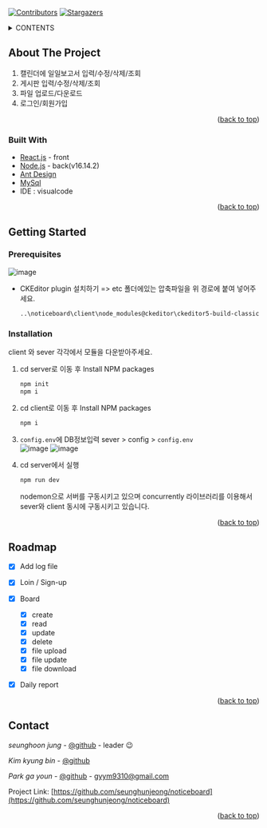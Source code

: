 <div id="top"></div>

<!-- PROJECT SHIELDS -->
<!--
*** I'm using markdown "reference style" links for readability.
*** Reference links are enclosed in brackets [ ] instead of parentheses ( ).
*** See the bottom of this document for the declaration of the reference variables
*** for contributors-url, forks-url, etc. This is an optional, concise syntax you may use.
*** https://www.markdownguide.org/basic-syntax/#reference-style-links
-->
[![Contributors][contributors-shield]](https://github.com/seunghunjeong/noticeboard/graphs/contributors)
[![Stargazers][stars-shield]](https://github.com/seunghunjeong/noticeboard/stargazers)


<!-- TABLE OF CONTENTS -->
<details>
  <summary>CONTENTS</summary>
  <ol>
    <li>
      <a href="#about-the-project">About The Project</a>
      <ul>
        <li><a href="#built-with">Built With</a></li>
      </ul>
    </li>
    <li>
      <a href="#getting-started">Getting Started</a>
      <ul>
        <li><a href="#prerequisites">Prerequisites</a></li>
        <li><a href="#installation">Installation</a></li>
      </ul>
    </li>
    <li><a href="#roadmap">Roadmap</a></li>
    <li><a href="#contact">Contact</a></li>
  </ol>
</details>


<!-- ABOUT THE PROJECT -->
## About The Project

1. 캘린더에 일일보고서 입력/수정/삭제/조회
2. 게시판 입력/수정/삭제/조회
3. 파일 업로드/다운로드
4. 로그인/회원가입

<p align="right">(<a href="#top">back to top</a>)</p>



### Built With

* [React.js](https://reactjs.org/) - front
* [Node.js](https://nodejs.org/en/) - back(v16.14.2)
* [Ant Design](https://ant.design/)
* [MySql](https://www.mysql.com/)
* IDE : visualcode


<p align="right">(<a href="#top">back to top</a>)</p>



<!-- GETTING STARTED -->
## Getting Started

### Prerequisites

![image](https://user-images.githubusercontent.com/59137000/161226501-f4651266-5dfc-4365-8c1c-091bca7b9d84.png)

* CKEditor plugin 설치하기 => etc 폴더에있는 압축파일을 위 경로에 붙여 넣어주세요.
  ```
  ..\noticeboard\client\node_modules@ckeditor\ckeditor5-build-classic
  ```


### Installation

client 와 sever 각각에서 모듈을 다운받아주세요.

1. cd server로 이동 후 Install NPM packages
   ```sh
   npm init
   npm i
   ```

2.  cd client로 이동 후 Install NPM packages
    ```sh
    npm i
    ```   
    
3. `config.env`에 DB정보입력 sever > config > `config.env`
   <br>
   ![image](https://user-images.githubusercontent.com/59137000/161227997-0a137a99-e606-4149-a31d-35a0f521bbaf.png)
   ![image](https://user-images.githubusercontent.com/59137000/161227784-c3083cf0-0ea2-40f4-8de2-d8e0c72140ae.png)
   
   
4. cd server에서 실행
   ```sh
   npm run dev
   ```
   nodemon으로 서버를 구동시키고 있으며 concurrently 라이브러리를 이용해서 sever와 client 동시에 구동시키고 있습니다.

<p align="right">(<a href="#top">back to top</a>)</p>



<!-- ROADMAP -->
## Roadmap

- [x] Add log file
- [x] Loin / Sign-up
- [x] Board
    - [x] create
    - [x] read
    - [x] update
    - [x] delete
    - [x] file upload
    - [x] file update
    - [x] file download
- [x] Daily report
   

<p align="right">(<a href="#top">back to top</a>)</p>


<!-- CONTACT -->
## Contact


*seunghoon jung* - [@github](https://github.com/seunghunjeong) - leader 😉

*Kim kyung bin* - [@github](https://github.com/Kim-kyung-bin)

*Park ga youn* - [@github](https://github.com/ga-youn) - gyym9310@gmail.com


Project Link: [https://github.com/seunghunjeong/noticeboard](https://github.com/seunghunjeong/noticeboard)

<p align="right">(<a href="#top">back to top</a>)</p>


<!-- MARKDOWN LINKS & IMAGES -->
<!-- https://www.markdownguide.org/basic-syntax/#reference-style-links -->
[contributors-shield]: https://img.shields.io/github/contributors/seunghunjeong/noticeboard.svg?style=for-the-badge
[stars-shield]: https://img.shields.io/github/stars/seunghunjeong/noticeboard.svg?style=for-the-badge
